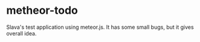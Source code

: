 metheor-todo
============

Slava's test application using meteor.js. It has some small bugs, but it gives overall idea.